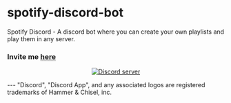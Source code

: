 # spotify-discord-bot
Spotify Discord - A discord bot where you can create your own playlists and play them in any server.
### Invite me [here](https://discordapp.com/oauth2/authorize?client_id=224495611741863936&scope=bot&permissions=37088320)
<p align="center">
  <a href="https://discord.gg/TCkRRTb"><img src="https://discordapp.com/api/guilds/271071483349041154/widget.png?style=banner2" alt="Discord server"></a>
</p>
---
"Discord", "Discord App", and any associated logos are registered trademarks of Hammer & Chisel, inc.
